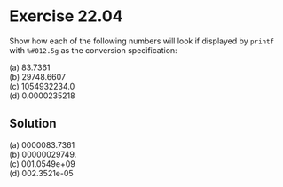 # Exercise 22.04

Show how each of the following numbers will look if displayed by `printf` with
`%#012.5g` as the conversion specification:

(a) 83.7361  
(b) 29748.6607  
(c) 1054932234.0  
(d) 0.0000235218

## Solution

(a) 0000083.7361  
(b) 00000029749.  
(c) 001.0549e+09  
(d) 002.3521e-05

